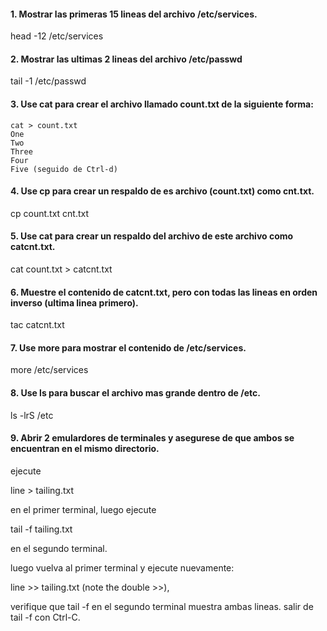 #### 1. Mostrar las primeras 15 lineas del archivo /etc/services.

head -12 /etc/services

#### 2. Mostrar las ultimas 2 lineas del archivo /etc/passwd

tail -1 /etc/passwd

#### 3. Use cat para crear el archivo llamado count.txt de la siguiente forma:

    cat > count.txt
    One
    Two
    Three
    Four
    Five (seguido de Ctrl-d)

#### 4. Use cp para crear un respaldo de es archivo (count.txt) como cnt.txt.

cp count.txt cnt.txt

#### 5. Use cat para crear un respaldo del archivo de este archivo como catcnt.txt.

cat count.txt > catcnt.txt

#### 6. Muestre el contenido de catcnt.txt, pero con todas las lineas en orden inverso (ultima linea primero).

tac catcnt.txt

#### 7. Use more para mostrar el contenido de /etc/services.

more /etc/services

#### 8. Use ls para buscar el archivo mas grande dentro de /etc.

ls -lrS /etc

#### 9. Abrir 2 emulardores de terminales y asegurese de que ambos se encuentran en el mismo directorio. 

ejecute

line > tailing.txt 

en el primer terminal, luego ejecute

tail -f tailing.txt 

en el segundo terminal. 

luego vuelva al primer terminal y ejecute nuevamente:

line >> tailing.txt (note the double >>),

verifique que tail -f en el segundo terminal muestra ambas lineas. salir de tail -f con Ctrl-C.
